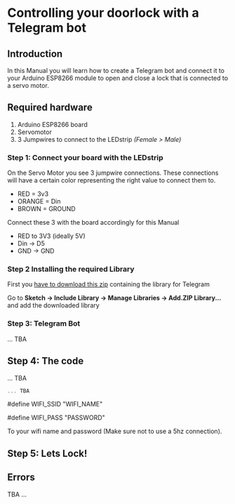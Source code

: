 # Controlling your doorlock with a Telegram bot

## Introduction
In this Manual you will learn how to create a Telegram bot and connect it to your Arduino ESP8266 module to open and close a lock that is connected to a servo motor.


## Required hardware
1. Arduino ESP8266 board
2. Servomotor
3. 3 Jumpwires to connect to the LEDstrip *(Female > Male)*


### Step 1: Connect your board with the LEDstrip

On the Servo Motor you see 3 jumpwire connections. These connections will have a certain color representing the right value to connect them to.

- RED = 3v3
- ORANGE = Din
- BROWN = GROUND

Connect these 3 with the board accordingly for this Manual

- RED to 3V3 (ideally 5V)
- Din -> D5
- GND -> GND


### Step 2 Installing the required Library


First you [have to download this zip](https://github.com/witnessmenow/Universal-Arduino-Telegram-Bot/archive/master.zip) containing the library for Telegram

Go to **Sketch -> Include Library -> Manage Libraries -> Add.ZIP Library...** and add the downloaded library


### Step 3: Telegram Bot

... TBA


## Step 4: The code

... TBA

```C++
... TBA
```

#define WIFI_SSID "WIFI_NAME"

#define WIFI_PASS "PASSWORD"


To your wifi name and password (Make sure not to use a 5hz connection).


## Step 5: Lets Lock!



## Errors

TBA ...

